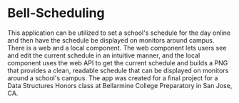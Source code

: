# Bell-Scheduling
This application can be utilized to set a school's schedule for the day online and then have the schedule be displayed on monitors around campus. There is a web and a local component. The web component lets users see and edit the current schedule in an intuitive manner, and the local component uses the web API to get the current schedule and builds a PNG that provides a clean, readable schedule that can be displayed on monitors around a school's campus. The app was created for a final project for a Data Structures Honors class at Bellarmine College Preparatory in San Jose, CA.
